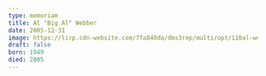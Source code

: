 ```yaml
---
type: memoriam
title: Al "Big Al" Webber
date: 2005-12-31
image: https://lirp.cdn-website.com/7fa840da/dms3rep/multi/opt/110al-webber-1920w.jpg
draft: false
born: 1949
died: 2005
---
```

